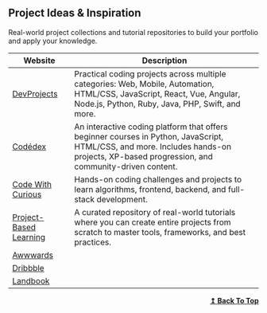 ## Project Ideas & Inspiration

Real-world project collections and tutorial repositories to build your portfolio and apply your knowledge.

| Website                                                                                | Description                                                                                                                                                                            |
| -------------------------------------------------------------------------------------- | -------------------------------------------------------------------------------------------------------------------------------------------------------------------------------------- |
| [DevProjects](https://www.codementor.io/p/my/projects)                                 | Practical coding projects across multiple categories: Web, Mobile, Automation, HTML/CSS, JavaScript, React, Vue, Angular, Node.js, Python, Ruby, Java, PHP, Swift, and more.           |
| [Codédex](https://www.codedex.io/)                                                     | An interactive coding platform that offers beginner courses in Python, JavaScript, HTML/CSS, and more. Includes hands-on projects, XP-based progression, and community-driven content. |
| [Code With Curious](https://codewithcurious.com/)                                      | Hands-on coding challenges and projects to learn algorithms, frontend, backend, and full-stack development.                                                                            |
| [Project-Based Learning](http://github.com/practical-tutorials/project-based-learning) | A curated repository of real-world tutorials where you can create entire projects from scratch to master tools, frameworks, and best practices.                                        |
| [Awwwards](https://www.awwwards.com/)                                                  |                                                                                                                                                                                        |
| [Dribbble](https://dribbble.com/shots/popular/web-design)                              |                                                                                                                                                                                        |
| [Landbook](https://land-book.com/)                                                     |                                                                                                                                                                                        |

<div align="right">
    <b><a href="#index">↥ Back To Top</a></b>
</div>
